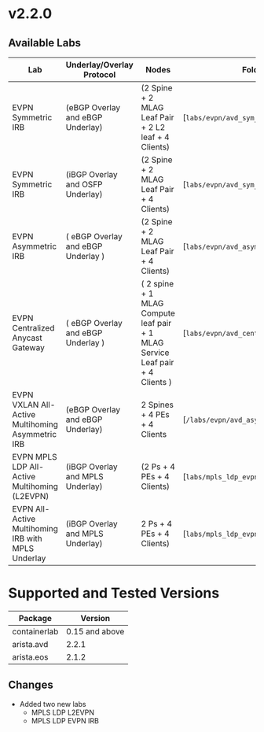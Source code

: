 # v2.2.0

## Available Labs

| Lab | Underlay/Overlay Protocol | Nodes | Folder|
| --- | ------------------------- | ------ | -----|
| EVPN Symmetric IRB | (eBGP Overlay and eBGP Underlay) | (2 Spine + 2 MLAG Leaf Pair + 2 L2 leaf + 4 Clients) | \[`labs/evpn/avd_sym_irb/`\] |
| EVPN Symmetric IRB | (iBGP Overlay and OSFP Underlay) | (2 Spine + 2 MLAG Leaf Pair + 4 Clients) | \[`labs/evpn/avd_sym_irb_ibgp`\] |
| EVPN Asymmetric IRB | ( eBGP Overlay and eBGP Underlay ) | (2 Spine + 2 MLAG Leaf Pair + 4 Clients) | \[`labs/evpn/avd_asym_irb`\] |
| EVPN Centralized Anycast Gateway | ( eBGP Overlay and eBGP Underlay ) | ( 2 spine + 1 MLAG Compute leaf pair + 1 MLAG Service Leaf pair + 4 Clients ) | \[`labs/evpn/avd_central_any_gw`\] |
| EVPN VXLAN All-Active Multihoming Asymmetric IRB | (eBGP Overlay and eBGP Underlay) | 2 Spines + 4 PEs + 4 Clients | \[`/labs/evpn/avd_asym_multihoming `\]|
| EVPN MPLS LDP All-Active Multihoming (L2EVPN) | (iBGP Overlay and MPLS Underlay) | (2 Ps + 4 PEs + 4 Clients) | \[`labs/mpls_ldp_evpn/mpls_ldp_l2evpn`\] |
| EVPN All-Active Multihoming IRB with MPLS Underlay | (iBGP Overlay and MPLS Underlay) | 2 Ps + 4 PEs + 4 Clients) | \[`labs/mpls_ldp_evpn/mpls_evpn_irb`\] |

# Supported and Tested Versions
| Package      | Version |
| ----------- | ----------- |
| containerlab      | 0.15 and above       |
| arista.avd   | 2.2.1        |
| arista.eos   | 2.1.2        |

## Changes

* Added two new labs
    * MPLS LDP L2EVPN
    * MPLS LDP EVPN IRB 
